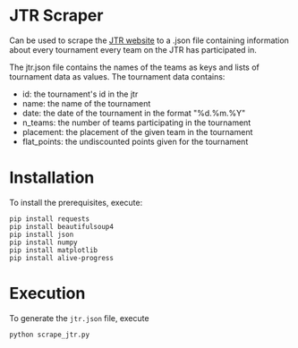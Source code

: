 # JTR Scraper

Can be used to scrape the [JTR website](turniere.jugger.org/) to a .json file containing information about every tournament every team on the JTR has participated in.

The jtr.json file contains the names of the teams as keys and lists of tournament data as values.
The tournament data contains:

- id: the tournament's id in the jtr
- name: the name of the tournament
- date: the date of the tournament in the format "%d.%m.%Y"
- n_teams: the number of teams participating in the tournament
- placement: the placement of the given team in the tournament
- flat_points: the undiscounted points given for the tournament

# Installation

To install the prerequisites, execute:

```
pip install requests
pip install beautifulsoup4
pip install json
pip install numpy
pip install matplotlib
pip install alive-progress
```

# Execution

To generate the `jtr.json` file, execute

```
python scrape_jtr.py
```
